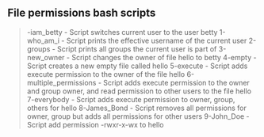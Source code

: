 ## File permissions bash scripts
> -iam_betty - Script switches current user to the user betty
> 1-who_am_i - Script prints the effective username of the current user
> 2-groups - Script prints all groups the current user is part of
> 3-new_owner - Script changes the owner of file hello to betty
> 4-empty - Script creates a new empty file called hello
> 5-execute - Script adds execute permission to the owner of the file hello
> 6-multiple_permissions - Script adds execute permission to the owner and group owner, and read permission to other users to the file hello
> 7-everybody - Script adds execute permission to owner, group, others for hello
> 8-James_Bond - Script removes all permissions for owner, group but adds all permissions for other users
> 9-John_Doe - Script add permission -rwxr-x-wx to hello
> 
